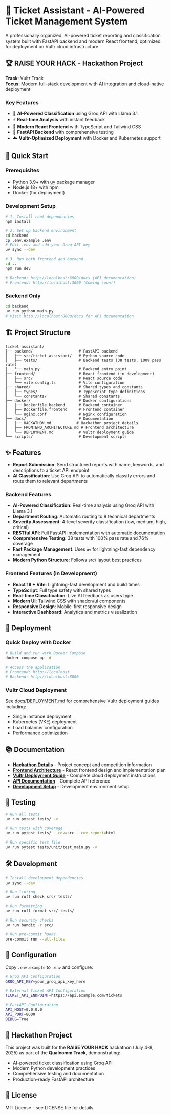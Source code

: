 # 🎫 Ticket Assistant - AI-Powered Ticket Management System

A professionally organized, AI-powered ticket reporting and classification system built with FastAPI backend and modern React frontend, optimized for deployment on Vultr cloud infrastructure.

## 🏆 RAISE YOUR HACK - Hackathon Project

**Track**: Vultr Track  
**Focus**: Modern full-stack development with AI integration and cloud-native deployment

### Key Features
- 🤖 **AI-Powered Classification** using Groq API with Llama 3.1
- ⚡ **Real-time Analysis** with instant feedback
- 🎨 **Modern React Frontend** with TypeScript and Tailwind CSS
- 🚀 **FastAPI Backend** with comprehensive testing
- ☁️ **Vultr-Optimized Deployment** with Docker and Kubernetes support

## 🚀 Quick Start

### Prerequisites
- Python 3.9+ with [uv](https://docs.astral.sh/uv/) package manager
- Node.js 18+ with npm
- Docker (for deployment)

### Development Setup

```bash
# 1. Install root dependencies
npm install

# 2. Set up backend environment
cd backend
cp .env.example .env
# Edit .env and add your Groq API key
uv sync --dev

# 3. Run both frontend and backend
cd ..
npm run dev

# Backend: http://localhost:8000/docs (API documentation)
# Frontend: http://localhost:3000 (Coming soon!)
```

### Backend Only

```bash
cd backend
uv run python main.py
# Visit http://localhost:8000/docs for API documentation
```

## 🏗️ Project Structure

```
ticket-assistant/
├── backend/                    # FastAPI backend
│   ├── src/ticket_assistant/   # Python source code
│   ├── tests/                  # Backend tests (38 tests, 100% pass rate)
│   └── main.py                 # Backend entry point
├── frontend/                   # React frontend (in development)
│   ├── src/                    # React source code
│   └── vite.config.ts          # Vite configuration
├── shared/                     # Shared types and constants
│   ├── types/                  # TypeScript type definitions
│   └── constants/              # Shared constants
├── docker/                     # Docker configurations
│   ├── Dockerfile.backend      # Backend container
│   ├── Dockerfile.frontend     # Frontend container
│   └── nginx.conf              # Nginx configuration
├── docs/                       # Documentation
│   ├── HACKATHON.md           # Hackathon project details
│   ├── FRONTEND_ARCHITECTURE.md # Frontend architecture
│   └── DEPLOYMENT.md           # Vultr deployment guide
└── scripts/                    # Development scripts
```

## ✨ Features

- **Report Submission**: Send structured reports with name, keywords, and descriptions to a ticket API endpoint
- **AI Classification**: Use Groq API to automatically classify errors and route them to relevant departments
### Backend Features
- **AI-Powered Classification**: Real-time analysis using Groq API with Llama 3.1
- **Department Routing**: Automatic routing to 8 technical departments
- **Severity Assessment**: 4-level severity classification (low, medium, high, critical)
- **RESTful API**: Full FastAPI implementation with automatic documentation
- **Comprehensive Testing**: 38 tests with 100% pass rate and 76% coverage
- **Fast Package Management**: Uses `uv` for lightning-fast dependency management
- **Modern Python Structure**: Follows src/ layout best practices

### Frontend Features (In Development)
- **React 18 + Vite**: Lightning-fast development and build times
- **TypeScript**: Full type safety with shared types
- **Real-time Classification**: Live AI feedback as users type
- **Modern UI**: Tailwind CSS with shadcn/ui components
- **Responsive Design**: Mobile-first responsive design
- **Interactive Dashboard**: Analytics and metrics visualization

## 🚀 Deployment

### Quick Deploy with Docker

```bash
# Build and run with Docker Compose
docker-compose up -d

# Access the application
# Frontend: http://localhost
# Backend: http://localhost:8000
```

### Vultr Cloud Deployment

See [docs/DEPLOYMENT.md](docs/DEPLOYMENT.md) for comprehensive Vultr deployment guides including:
- Single instance deployment
- Kubernetes (VKE) deployment
- Load balancer configuration
- Performance optimization

## 📚 Documentation

- **[Hackathon Details](docs/HACKATHON.md)** - Project concept and competition information
- **[Frontend Architecture](docs/FRONTEND_ARCHITECTURE.md)** - React frontend design and implementation plan
- **[Vultr Deployment Guide](docs/DEPLOYMENT.md)** - Complete cloud deployment instructions
- **[API Documentation](docs/API.md)** - Complete API reference
- **[Development Setup](docs/DEVELOPMENT.md)** - Development environment setup

## 🧪 Testing

```bash
# Run all tests
uv run pytest tests/ -v

# Run tests with coverage
uv run pytest tests/ --cov=src --cov-report=html

# Run specific test file
uv run pytest tests/unit/test_main.py -v
```

## 🛠️ Development

```bash
# Install development dependencies
uv sync --dev

# Run linting
uv run ruff check src/ tests/

# Run formatting
uv run ruff format src/ tests/

# Run security checks
uv run bandit -r src/

# Run pre-commit hooks
pre-commit run --all-files
```

## 🔧 Configuration

Copy `.env.example` to `.env` and configure:

```bash
# Groq API Configuration
GROQ_API_KEY=your_groq_api_key_here

# External Ticket API Configuration
TICKET_API_ENDPOINT=https://api.example.com/tickets

# FastAPI Configuration
API_HOST=0.0.0.0
API_PORT=8000
DEBUG=True
```

## 🎯 Hackathon Project

This project was built for the **RAISE YOUR HACK** hackathon (July 4-8, 2025) as part of the **Qualcomm Track**, demonstrating:
- AI-powered ticket classification using Groq API
- Modern Python development practices
- Comprehensive testing and documentation
- Production-ready FastAPI architecture

## 📄 License

MIT License - see LICENSE file for details.
